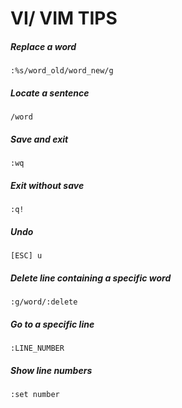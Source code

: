 # VI/ VIM TIPS

##### Replace a word
`:%s/word_old/word_new/g`

##### Locate a sentence
`/word`

##### Save and exit
`:wq`

##### Exit without save
`:q!`

##### Undo
`[ESC] u`

##### Delete line containing a specific word
`:g/word/:delete`

##### Go to a specific line
`:LINE_NUMBER`

##### Show line numbers
`:set number`
